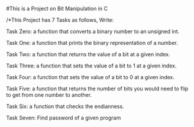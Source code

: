 #This is a Project on Bit Manipulation in C

/*This Project has 7 Tasks as follows, Write:

Task Zero: a function that converts a binary number to an unsigned int.

Task One: a function that prints the binary representation of a number.

Task Two: a function that returns the value of a bit at a given index.

Task Three: a function that sets the value of a bit to 1 at a given index.

Task Four: a function that sets the value of a bit to 0 at a given index.

Task Five: a function that returns the number of bits you would need to flip to get from one number to another.

Task Six: a function that checks the endianness.

Task Seven: Find password of a given program
